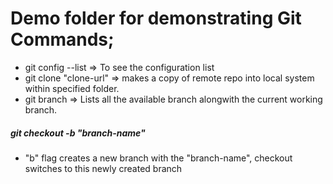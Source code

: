 # Demo folder for demonstrating Git Commands;

* git config --list => To see the configuration list
* git clone "clone-url" => makes a copy of remote repo into local system within specified folder.
* git branch => Lists all the available branch alongwith the current working branch.
##### git checkout -b "branch-name"  
* "b" flag creates a new branch with the "branch-name", checkout switches to this newly created branch  